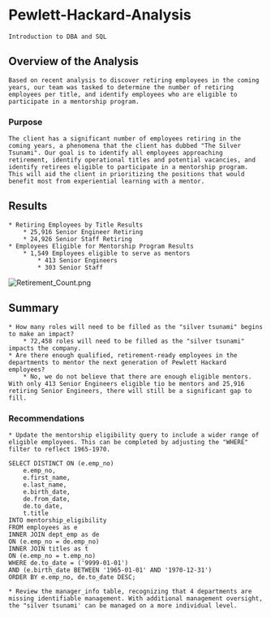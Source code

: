 # Pewlett-Hackard-Analysis
    Introduction to DBA and SQL

## Overview of the Analysis
    Based on recent analysis to discover retiring employees in the coming years, our team was tasked to determine the number of retiring employees per title, and identify employees who are eligible to participate in a mentorship program.

### Purpose
    The client has a significant number of employees retiring in the coming years, a phenomena that the client has dubbed "The Silver Tsunami". Our goal is to identify all employees approaching retirement, identify operational titles and potential vacancies, and identify retirees eligible to participate in a mentorship program. This will aid the client in prioritizing the positions that would benefit most from experiential learning with a mentor. 

## Results
    * Retiring Employees by Title Results
        * 25,916 Senior Engineer Retiring
        * 24,926 Senior Staff Retiring
    * Employees Eligible for Mentorship Program Results
        * 1,549 Employees eligible to serve as mentors
            * 413 Senior Engineers
            * 303 Senior Staff
![Retirement_Count.png](https://github.com/stovepipe/Pewlett-Hackard-Analysis/blob/main/Resources/Retirement_Count.png)

## Summary
    * How many roles will need to be filled as the "silver tsunami" begins to make an impact?
        * 72,458 roles will need to be filled as the "silver tsunami" impacts the company.
    * Are there enough qualified, retirement-ready employees in the departments to mentor the next generation of Pewlett Hackard employees?
        * No, we do not believe that there are enough eligible mentors. With only 413 Senior Engineers eligible tio be mentors and 25,916 retiring Senior Engineers, there will still be a significant gap to fill.

### Recommendations
    * Update the mentorship eligibility query to include a wider range of eligible employees. This can be completed by adjusting the "WHERE" filter to reflect 1965-1970.
    
    SELECT DISTINCT ON (e.emp_no)
	    e.emp_no,
	    e.first_name,
	    e.last_name,
	    e.birth_date,
	    de.from_date,
	    de.to_date,
	    t.title
    INTO mentorship_eligibility
    FROM employees as e
    INNER JOIN dept_emp as de
    ON (e.emp_no = de.emp_no)
    INNER JOIN titles as t
    ON (e.emp_no = t.emp_no)
    WHERE de.to_date = ('9999-01-01')
    AND (e.birth_date BETWEEN '1965-01-01' AND '1970-12-31')
    ORDER BY e.emp_no, de.to_date DESC;

    * Review the manager_info table, recognizing that 4 departments are missing identifiable management. With additional management oversight, the "silver tsunami' can be managed on a more individual level.
